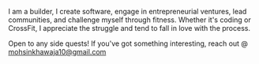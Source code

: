 I am a builder, I create software, engage in entrepreneurial ventures, lead communities, and challenge myself through fitness. Whether it's coding or CrossFit, I appreciate the struggle and tend to fall in love with the process.

Open to any side quests! If you've got something interesting, reach out @ mohsinkhawaja10@gmail.com
